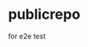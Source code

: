 # publicrepo
for e2e test







































































































































































































































































































































































































































































































































































































































































































































































































































































































































































































































































































































































































